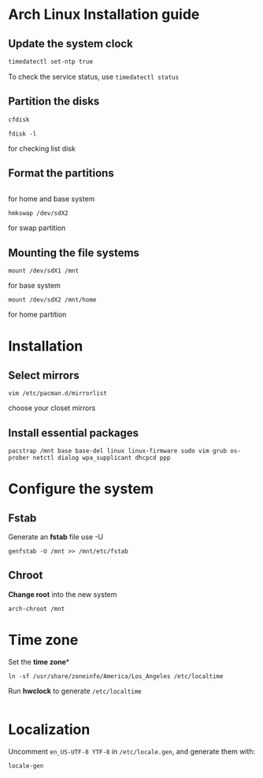 # Arch Linux Installation guide
## Update the system clock
```bash
timedatectl set-ntp true
```
To check the service status, use 
```timedatectl status```
## Partition the disks
```bash
cfdisk
```
```
fdisk -l
``` 
for checking list disk
## Format the partitions
```mkfs.ext4 /dev/sdX1
```
for home and base system
```
hmkswap /dev/sdX2 
```
for swap partition

## Mounting the file systems
```
mount /dev/sdX1 /mnt 
```
for base system
```
mount /dev/sdX2 /mnt/home
```
for home partition
# Installation
## Select mirrors
```
vim /etc/pacman.d/mirrorlist
```
choose your closet mirrors
## Install essential packages
```
pacstrap /mnt base base-del linux linux-firmware sudo vim grub os-prober netctl dialog wpa_supplicant dhcpcd ppp
```
# Configure the system
## Fstab 
Generate an **fstab** file use -U 
```
genfstab -U /mnt >> /mnt/etc/fstab
```
## Chroot
**Change root** into the new system
```
arch-chroot /mnt
```
# Time zone 
Set the **time zone***
```
ln -sf /usr/share/zoneinfo/America/Los_Angeles /etc/localtime
```
Run **hwclock** to generate ```/etc/localtime```
```hwclock --systohc
```
# Localization
Uncomment ```en_US-UTF-8 YTF-8``` in ```/etc/locale.gen```, and generate them with:
```
locale-gen
```







